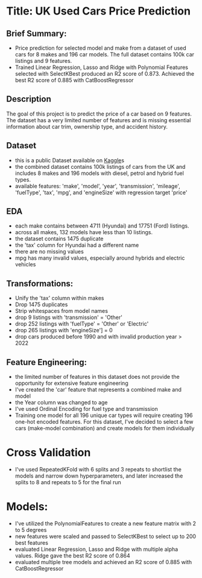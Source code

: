 # Title: UK Used Cars Price Prediction

## Brief Summary:
- Price prediction for selected model and make from a dataset of used cars for 8 makes and 196 car models. The full dataset contains 100k car listings and 9 features.
- Trained Linear Regression, Lasso and Ridge with Polynomial Features selected with SelectKBest produced an R2 score of 0.873. Achieved the best R2 score of 0.885 with CatBoostRegressor


## Description
The goal of this project is to predict the price of a car based on 9 features. The dataset has a very limited number of features and is missing essential information about car trim, ownership type, and accident history.

## Dataset
- this is a public Dataset available on [Kaggle](https://www.kaggle.com/datasets/adityadesai13/used-car-dataset-ford-and-mercedes)s
- the combined dataset contains 100k listings of cars from the UK and includes 8 makes and 196 models with diesel, petrol and hybrid fuel types.
- available features: 'make', 'model', 'year', 'transmission', 'mileage', 'fuelType', 'tax', 'mpg', and 'engineSize' with regression target 'price'

## EDA
- each make contains between 4711 (Hyundai) and 17751 (Ford) listings.
- across all makes, 132 models have less than 10 listings.
- the dataset contains 1475 duplicate
- the 'tax' column for Hyundai had a different name
- there are no missing values
- mpg has many invalid values, especially around hybrids and electric vehicles

## Transformations:
- Unify the 'tax' column within makes
- Drop 1475 duplicates
- Strip whitespaces from model names
- drop 9 listings with 'transmission' = 'Other'
- drop 252 listings with 'fuelType' = 'Other' or 'Electric'
- drop 265 listings with 'engineSize'] = 0
- drop cars produced before 1990 and with invalid production year > 2022

## Feature Engineering:
- the limited number of features in this dataset does not provide the opportunity for extensive feature engineering
- I've created the 'car' feature that represents a combined make and model
- the Year column was changed to age
- I've used Ordinal Encoding for fuel type and transmission
- Training one model for all 196 unique car types will require creating 196 one-hot encoded features. For this dataset, I've decided to select a few cars (make-model combination) and create models for them individually

# Cross Validation
- I've used RepeatedKFold with 6 splits and 3 repeats to shortlist the models and narrow down hyperparameters, and later increased the splits to 8 and repeats to 5 for the final run

# Models:
- I've utilized the PolynomialFeatures to create a new feature matrix with 2 to 5 degrees
- new features were scaled and passed to SelectKBest to select up to 200 best features
- evaluated Linear Regression, Lasso and Ridge with multiple alpha values. Ridge gave the best R2 score of 0.864
- evaluated multiple tree models and achieved an R2 score of 0.885 with CatBoostRegressor